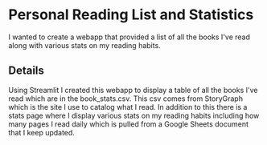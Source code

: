 # Personal Reading List and Statistics
I wanted to create a webapp that provided a list of all the books I've read along with various stats on my reading habits.

## Details
Using Streamlit I created this webapp to display a table of all the books I've read which are in the book_stats.csv. This csv comes from StoryGraph which is the site I use to catalog what I read. In addition to this there is a stats page where I display various stats on my reading habits including how many pages I read daily which is pulled from a Google Sheets document that I keep updated.
